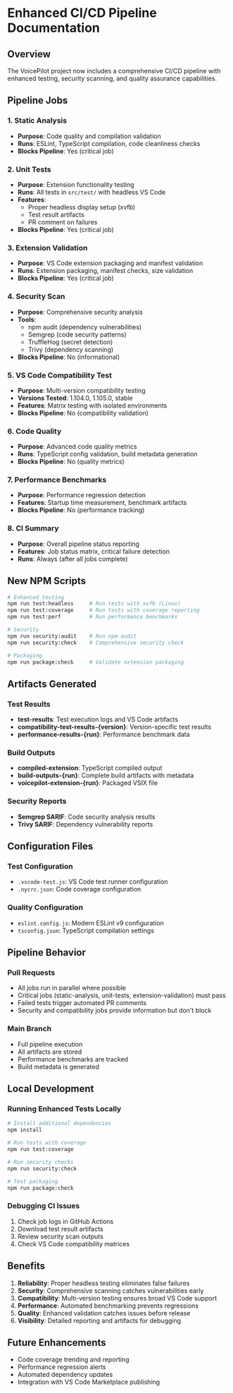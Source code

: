 # Enhanced CI/CD Pipeline Documentation

## Overview

The VoicePilot project now includes a comprehensive CI/CD pipeline with enhanced testing, security scanning, and quality assurance capabilities.

## Pipeline Jobs

### 1. Static Analysis

- **Purpose**: Code quality and compilation validation
- **Runs**: ESLint, TypeScript compilation, code cleanliness checks
- **Blocks Pipeline**: Yes (critical job)

### 2. Unit Tests

- **Purpose**: Extension functionality testing
- **Runs**: All tests in `src/test/` with headless VS Code
- **Features**:
  - Proper headless display setup (xvfb)
  - Test result artifacts
  - PR comment on failures
- **Blocks Pipeline**: Yes (critical job)

### 3. Extension Validation

- **Purpose**: VS Code extension packaging and manifest validation
- **Runs**: Extension packaging, manifest checks, size validation
- **Blocks Pipeline**: Yes (critical job)

### 4. Security Scan

- **Purpose**: Comprehensive security analysis
- **Tools**:
  - npm audit (dependency vulnerabilities)
  - Semgrep (code security patterns)
  - TruffleHog (secret detection)
  - Trivy (dependency scanning)
- **Blocks Pipeline**: No (informational)

### 5. VS Code Compatibility Test

- **Purpose**: Multi-version compatibility testing
- **Versions Tested**: 1.104.0, 1.105.0, stable
- **Features**: Matrix testing with isolated environments
- **Blocks Pipeline**: No (compatibility validation)

### 6. Code Quality

- **Purpose**: Advanced code quality metrics
- **Runs**: TypeScript config validation, build metadata generation
- **Blocks Pipeline**: No (quality metrics)

### 7. Performance Benchmarks

- **Purpose**: Performance regression detection
- **Features**: Startup time measurement, benchmark artifacts
- **Blocks Pipeline**: No (performance tracking)

### 8. CI Summary

- **Purpose**: Overall pipeline status reporting
- **Features**: Job status matrix, critical failure detection
- **Runs**: Always (after all jobs complete)

## New NPM Scripts

```bash
# Enhanced testing
npm run test:headless     # Run tests with xvfb (Linux)
npm run test:coverage     # Run tests with coverage reporting
npm run test:perf         # Run performance benchmarks

# Security
npm run security:audit    # Run npm audit
npm run security:check    # Comprehensive security check

# Packaging
npm run package:check     # Validate extension packaging
```

## Artifacts Generated

### Test Results

- **test-results**: Test execution logs and VS Code artifacts
- **compatibility-test-results-{version}**: Version-specific test results
- **performance-results-{run}**: Performance benchmark data

### Build Outputs

- **compiled-extension**: TypeScript compiled output
- **build-outputs-{run}**: Complete build artifacts with metadata
- **voicepilot-extension-{run}**: Packaged VSIX file

### Security Reports

- **Semgrep SARIF**: Code security analysis results
- **Trivy SARIF**: Dependency vulnerability reports

## Configuration Files

### Test Configuration

- `.vscode-test.js`: VS Code test runner configuration
- `.nycrc.json`: Code coverage configuration

### Quality Configuration

- `eslint.config.js`: Modern ESLint v9 configuration
- `tsconfig.json`: TypeScript compilation settings

## Pipeline Behavior

### Pull Requests

- All jobs run in parallel where possible
- Critical jobs (static-analysis, unit-tests, extension-validation) must pass
- Failed tests trigger automated PR comments
- Security and compatibility jobs provide information but don't block

### Main Branch

- Full pipeline execution
- All artifacts are stored
- Performance benchmarks are tracked
- Build metadata is generated

## Local Development

### Running Enhanced Tests Locally

```bash
# Install additional dependencies
npm install

# Run tests with coverage
npm run test:coverage

# Run security checks
npm run security:check

# Test packaging
npm run package:check
```

### Debugging CI Issues

1. Check job logs in GitHub Actions
2. Download test result artifacts
3. Review security scan outputs
4. Check VS Code compatibility matrices

## Benefits

1. **Reliability**: Proper headless testing eliminates false failures
2. **Security**: Comprehensive scanning catches vulnerabilities early
3. **Compatibility**: Multi-version testing ensures broad VS Code support
4. **Performance**: Automated benchmarking prevents regressions
5. **Quality**: Enhanced validation catches issues before release
6. **Visibility**: Detailed reporting and artifacts for debugging

## Future Enhancements

- Code coverage trending and reporting
- Performance regression alerts
- Automated dependency updates
- Integration with VS Code Marketplace publishing
